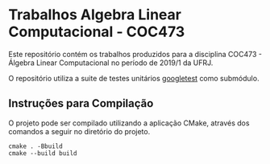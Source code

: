# Trabalhos Algebra Linear Computacional - COC473

Este repositório contém os trabalhos produzidos para a disciplina COC473 - Álgebra Linear Computacional no período de 2019/1 da UFRJ.

O repositório utiliza a suite de testes unitários [googletest](https://github.com/google/googletest) como submódulo.

## Instruções para Compilação

O projeto pode ser compilado utilizando a aplicação CMake, através dos comandos a seguir no diretório do projeto.
```
cmake . -Bbuild
cmake --build build
```